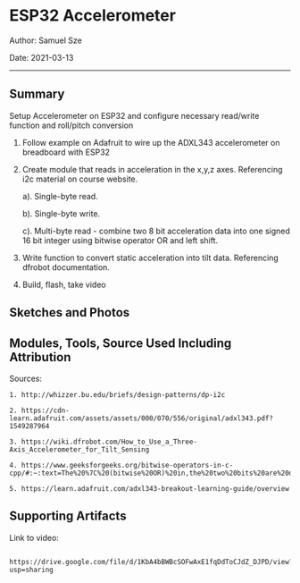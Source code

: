 #  ESP32 Accelerometer

Author: Samuel Sze

Date: 2021-03-13

-----

## Summary
Setup Accelerometer on ESP32 and configure necessary read/write function and roll/pitch conversion
1. Follow example on Adafruit to wire up the ADXL343 accelerometer on breadboard with ESP32
2. Create module that reads in acceleration in the x,y,z axes. Referencing i2c material on course website.

    a). Single-byte read. 

    b). Single-byte write.

    c). Multi-byte read - combine two 8 bit acceleration data into one signed 16 bit integer using bitwise operator OR and left shift.

3. Write function to convert static acceleration into tilt data. Referencing dfrobot documentation. 
3. Build, flash, take video


## Sketches and Photos

## Modules, Tools, Source Used Including Attribution
Sources:

    1. http://whizzer.bu.edu/briefs/design-patterns/dp-i2c
    
    2. https://cdn-learn.adafruit.com/assets/assets/000/070/556/original/adxl343.pdf?1549287964

    3. https://wiki.dfrobot.com/How_to_Use_a_Three-Axis_Accelerometer_for_Tilt_Sensing

    4. https://www.geeksforgeeks.org/bitwise-operators-in-c-cpp/#:~:text=The%20%7C%20(bitwise%20OR)%20in,the%20two%20bits%20are%20different.

    5. https://learn.adafruit.com/adxl343-breakout-learning-guide/overview

## Supporting Artifacts
Link to video:

        https://drive.google.com/file/d/1KbA4bBWBcSOFwAxE1fqDdToCJdZ_DJPD/view?usp=sharing